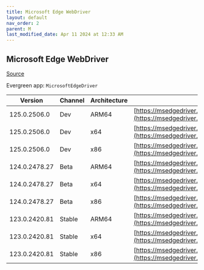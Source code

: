 ```yaml
---
title: Microsoft Edge WebDriver
layout: default
nav_order: 2
parent: M
last_modified_date: Apr 11 2024 at 12:33 AM
---
```


## Microsoft Edge WebDriver

[Source](https://www.microsoft.com/edge)

Evergreen app: `MicrosoftEdgeDriver`

| Version       | Channel | Architecture | URI                                                                                                                                            |
| ------------- | ------- | ------------ | ---------------------------------------------------------------------------------------------------------------------------------------------- |
| 125.0.2506.0  | Dev     | ARM64        | [https://msedgedriver.azureedge.net/125.0.2506.0/edgedriver_arm64.zip](https://msedgedriver.azureedge.net/125.0.2506.0/edgedriver_arm64.zip)   |
| 125.0.2506.0  | Dev     | x64          | [https://msedgedriver.azureedge.net/125.0.2506.0/edgedriver_win64.zip](https://msedgedriver.azureedge.net/125.0.2506.0/edgedriver_win64.zip)   |
| 125.0.2506.0  | Dev     | x86          | [https://msedgedriver.azureedge.net/125.0.2506.0/edgedriver_win32.zip](https://msedgedriver.azureedge.net/125.0.2506.0/edgedriver_win32.zip)   |
| 124.0.2478.27 | Beta    | ARM64        | [https://msedgedriver.azureedge.net/124.0.2478.27/edgedriver_arm64.zip](https://msedgedriver.azureedge.net/124.0.2478.27/edgedriver_arm64.zip) |
| 124.0.2478.27 | Beta    | x64          | [https://msedgedriver.azureedge.net/124.0.2478.27/edgedriver_win64.zip](https://msedgedriver.azureedge.net/124.0.2478.27/edgedriver_win64.zip) |
| 124.0.2478.27 | Beta    | x86          | [https://msedgedriver.azureedge.net/124.0.2478.27/edgedriver_win32.zip](https://msedgedriver.azureedge.net/124.0.2478.27/edgedriver_win32.zip) |
| 123.0.2420.81 | Stable  | ARM64        | [https://msedgedriver.azureedge.net/123.0.2420.81/edgedriver_arm64.zip](https://msedgedriver.azureedge.net/123.0.2420.81/edgedriver_arm64.zip) |
| 123.0.2420.81 | Stable  | x64          | [https://msedgedriver.azureedge.net/123.0.2420.81/edgedriver_win64.zip](https://msedgedriver.azureedge.net/123.0.2420.81/edgedriver_win64.zip) |
| 123.0.2420.81 | Stable  | x86          | [https://msedgedriver.azureedge.net/123.0.2420.81/edgedriver_win32.zip](https://msedgedriver.azureedge.net/123.0.2420.81/edgedriver_win32.zip) |
